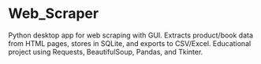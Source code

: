 # Web_Scraper
Python desktop app for web scraping with GUI. Extracts product/book data from HTML pages, stores in SQLite, and exports to CSV/Excel. Educational project using Requests, BeautifulSoup, Pandas, and Tkinter.

